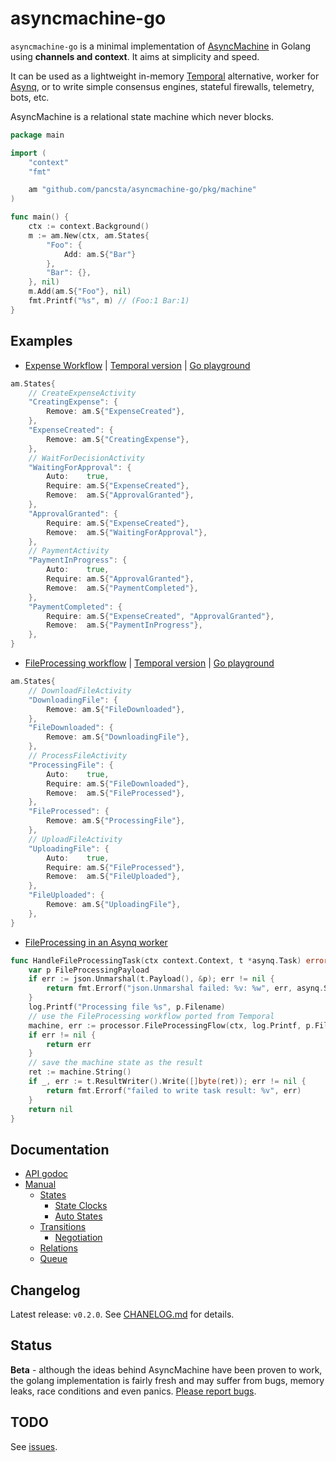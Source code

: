 # asyncmachine-go

`asyncmachine-go` is a minimal implementation of [AsyncMachine](https://github.com/TobiaszCudnik/asyncmachine) in
Golang using **channels and context**. It aims at simplicity and speed.

It can be used as a lightweight in-memory [Temporal](https://github.com/temporalio/temporal) alternative, worker for
[Asynq](https://github.com/hibiken/asynq), or to write simple consensus engines, stateful firewalls, telemetry, bots,
etc.

AsyncMachine is a relational state machine which never blocks.

```go
package main

import (
    "context"
    "fmt"

    am "github.com/pancsta/asyncmachine-go/pkg/machine"
)

func main() {
    ctx := context.Background()
    m := am.New(ctx, am.States{
        "Foo": {
            Add: am.S{"Bar"}
        },
        "Bar": {},
    }, nil)
    m.Add(am.S{"Foo"}, nil)
    fmt.Printf("%s", m) // (Foo:1 Bar:1)
}
```

## Examples

- [Expense Workflow](/examples/temporal-expense/expense_test.go) \|
  [Temporal version](https://github.com/temporalio/samples-go/blob/main/expense/) \| [Go playground](https://play.golang.com/p/P1eg6tKh6E4)

```go
am.States{
    // CreateExpenseActivity
    "CreatingExpense": {
        Remove: am.S{"ExpenseCreated"},
    },
    "ExpenseCreated": {
        Remove: am.S{"CreatingExpense"},
    },
    // WaitForDecisionActivity
    "WaitingForApproval": {
        Auto:    true,
        Require: am.S{"ExpenseCreated"},
        Remove:  am.S{"ApprovalGranted"},
    },
    "ApprovalGranted": {
        Require: am.S{"ExpenseCreated"},
        Remove:  am.S{"WaitingForApproval"},
    },
    // PaymentActivity
    "PaymentInProgress": {
        Auto:    true,
        Require: am.S{"ApprovalGranted"},
        Remove:  am.S{"PaymentCompleted"},
    },
    "PaymentCompleted": {
        Require: am.S{"ExpenseCreated", "ApprovalGranted"},
        Remove:  am.S{"PaymentInProgress"},
    },
}
```

- [FileProcessing workflow](/examples/temporal-fileprocessing/fileprocessing.go) \|
  [Temporal version](https://github.com/temporalio/samples-go/blob/main/fileprocessing/) \| [Go playground](https://play.golang.com/p/Fv92Xpzlzv6)

```go
am.States{
    // DownloadFileActivity
    "DownloadingFile": {
        Remove: am.S{"FileDownloaded"},
    },
    "FileDownloaded": {
        Remove: am.S{"DownloadingFile"},
    },
    // ProcessFileActivity
    "ProcessingFile": {
        Auto:    true,
        Require: am.S{"FileDownloaded"},
        Remove:  am.S{"FileProcessed"},
    },
    "FileProcessed": {
        Remove: am.S{"ProcessingFile"},
    },
    // UploadFileActivity
    "UploadingFile": {
        Auto:    true,
        Require: am.S{"FileProcessed"},
        Remove:  am.S{"FileUploaded"},
    },
    "FileUploaded": {
        Remove: am.S{"UploadingFile"},
    },
}
```

- [FileProcessing in an Asynq worker](examples/asynq-fileprocessing/fileprocessing_task.go)

```go
func HandleFileProcessingTask(ctx context.Context, t *asynq.Task) error {
    var p FileProcessingPayload
    if err := json.Unmarshal(t.Payload(), &p); err != nil {
        return fmt.Errorf("json.Unmarshal failed: %v: %w", err, asynq.SkipRetry)
    }
    log.Printf("Processing file %s", p.Filename)
    // use the FileProcessing workflow ported from Temporal
    machine, err := processor.FileProcessingFlow(ctx, log.Printf, p.Filename)
    if err != nil {
        return err
    }
    // save the machine state as the result
    ret := machine.String()
    if _, err := t.ResultWriter().Write([]byte(ret)); err != nil {
        return fmt.Errorf("failed to write task result: %v", err)
    }
    return nil
}
```

## Documentation

- [API godoc](https://godoc.org/github.com/pancsta/asyncmachine-go/pkg/machine)
- [Manual](/docs/manual.md)
   - [States](/docs/manual.md#states)
      - [State Clocks](/docs/manual.md#state-clocks)
      - [Auto States](/docs/manual.md#auto-states)
   - [Transitions](/docs/manual.md#transitions)
      - [Negotiation](/docs/manual.md#negotiation-handlers)
   - [Relations](/docs/manual.md#relations)
   - [Queue](/docs/manual.md#queue)

## Changelog

Latest release: `v0.2.0`. See [CHANELOG.md](/CHANGELOG.md) for details.

## Status

**Beta** - although the ideas behind AsyncMachine have been proven to work, the golang implementation is fairly fresh
and may suffer from bugs, memory leaks, race conditions and even panics.
[Please report bugs](https://github.com/pancsta/asyncmachine-go/issues/new).

## TODO

See [issues](https://github.com/pancsta/asyncmachine-go/issues).
